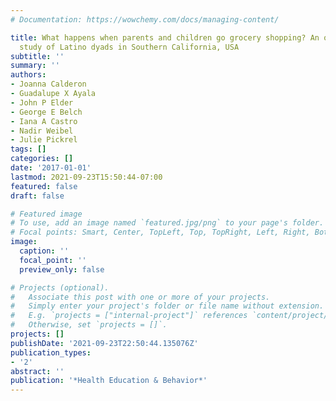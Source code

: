 ```yaml
---
# Documentation: https://wowchemy.com/docs/managing-content/

title: What happens when parents and children go grocery shopping? An observational
  study of Latino dyads in Southern California, USA
subtitle: ''
summary: ''
authors:
- Joanna Calderon
- Guadalupe X Ayala
- John P Elder
- George E Belch
- Iana A Castro
- Nadir Weibel
- Julie Pickrel
tags: []
categories: []
date: '2017-01-01'
lastmod: 2021-09-23T15:50:44-07:00
featured: false
draft: false

# Featured image
# To use, add an image named `featured.jpg/png` to your page's folder.
# Focal points: Smart, Center, TopLeft, Top, TopRight, Left, Right, BottomLeft, Bottom, BottomRight.
image:
  caption: ''
  focal_point: ''
  preview_only: false

# Projects (optional).
#   Associate this post with one or more of your projects.
#   Simply enter your project's folder or file name without extension.
#   E.g. `projects = ["internal-project"]` references `content/project/deep-learning/index.md`.
#   Otherwise, set `projects = []`.
projects: []
publishDate: '2021-09-23T22:50:44.135076Z'
publication_types:
- '2'
abstract: ''
publication: '*Health Education & Behavior*'
---
```

